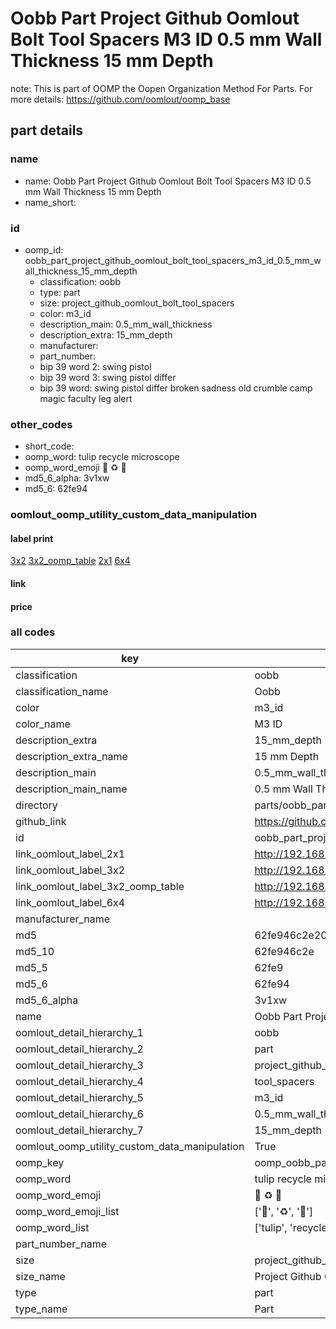 # Oobb Part Project Github Oomlout Bolt Tool Spacers M3 ID 0.5 mm Wall Thickness 15 mm Depth  

note: This is part of OOMP the Oopen Organization Method For Parts. For more details: https://github.com/oomlout/oomp_base

##  part details
  







### name
* name: Oobb Part Project Github Oomlout Bolt Tool Spacers M3 ID 0.5 mm Wall Thickness 15 mm Depth
* name_short: 
### id
* oomp_id: oobb_part_project_github_oomlout_bolt_tool_spacers_m3_id_0.5_mm_wall_thickness_15_mm_depth
  * classification: oobb
  * type: part
  * size: project_github_oomlout_bolt_tool_spacers
  * color: m3_id
  * description_main: 0.5_mm_wall_thickness
  * description_extra: 15_mm_depth
  * manufacturer: 
  * part_number: 
  * bip 39 word 2: swing pistol
  * bip 39 word 3: swing pistol differ
  * bip 39 word: swing pistol differ broken sadness old crumble camp magic faculty leg alert

### other_codes
* short_code: 
* oomp_word: tulip recycle microscope
* oomp_word_emoji :tulip: :recycle: :microscope:
* md5_6_alpha: 3v1xw
* md5_6: 62fe94






### oomlout_oomp_utility_custom_data_manipulation
#### label print
[3x2](http://192.168.1.245:1112/?label=oomp%203v1xw)
[3x2_oomp_table](http://192.168.1.108:1112/?label=oomp%203v1xw)
[2x1](http://192.168.1.242:1112/?label=oomp%203v1xw)
[6x4](http://192.168.1.55:1112/?label=oomp%203v1xw)    

#### link

                              

#### price







### all codes 
| key | value |  
| --- | --- |  
| classification | oobb |  
| classification_name | Oobb |  
| color | m3_id |  
| color_name | M3 ID |  
| description_extra | 15_mm_depth |  
| description_extra_name | 15 mm Depth |  
| description_main | 0.5_mm_wall_thickness |  
| description_main_name | 0.5 mm Wall Thickness |  
| directory | parts/oobb_part_project_github_oomlout_bolt_tool_spacers_m3_id_0.5_mm_wall_thickness_15_mm_depth |  
| github_link | https://github.com/oomlout/oomlout_oomp_part_src/tree/main/parts/oobb_part_project_github_oomlout_bolt_tool_spacers_m3_id_0.5_mm_wall_thickness_15_mm_depth |  
| id | oobb_part_project_github_oomlout_bolt_tool_spacers_m3_id_0.5_mm_wall_thickness_15_mm_depth |  
| link_oomlout_label_2x1 | http://192.168.1.242:1112/?label=oomp%203v1xw |  
| link_oomlout_label_3x2 | http://192.168.1.245:1112/?label=oomp%203v1xw |  
| link_oomlout_label_3x2_oomp_table | http://192.168.1.108:1112/?label=oomp%203v1xw |  
| link_oomlout_label_6x4 | http://192.168.1.55:1112/?label=oomp%203v1xw |  
| manufacturer_name |  |  
| md5 | 62fe946c2e20c69a685ef1c87ba95ee0 |  
| md5_10 | 62fe946c2e |  
| md5_5 | 62fe9 |  
| md5_6 | 62fe94 |  
| md5_6_alpha | 3v1xw |  
| name | Oobb Part Project Github Oomlout Bolt Tool Spacers M3 ID 0.5 mm Wall Thickness 15 mm Depth |  
| oomlout_detail_hierarchy_1 | oobb |  
| oomlout_detail_hierarchy_2 | part |  
| oomlout_detail_hierarchy_3 | project_github_bolt |  
| oomlout_detail_hierarchy_4 | tool_spacers |  
| oomlout_detail_hierarchy_5 | m3_id |  
| oomlout_detail_hierarchy_6 | 0.5_mm_wall_thickness |  
| oomlout_detail_hierarchy_7 | 15_mm_depth |  
| oomlout_oomp_utility_custom_data_manipulation | True |  
| oomp_key | oomp_oobb_part_project_github_oomlout_bolt_tool_spacers_m3_id_0.5_mm_wall_thickness_15_mm_depth |  
| oomp_word | tulip recycle microscope |  
| oomp_word_emoji | :tulip: :recycle: :microscope: |  
| oomp_word_emoji_list | [':tulip:', ':recycle:', ':microscope:'] |  
| oomp_word_list | ['tulip', 'recycle', 'microscope'] |  
| part_number_name |  |  
| size | project_github_oomlout_bolt_tool_spacers |  
| size_name | Project Github Oomlout Bolt Tool Spacers |  
| type | part |  
| type_name | Part |  
